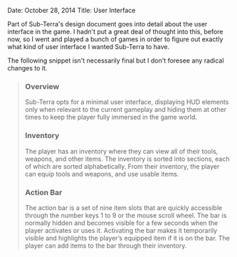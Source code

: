 Date: October 28, 2014
Title: User Interface

Part of Sub-Terra's design document goes into detail about the user interface in the game. I hadn't put a great deal of thought into this, before now, so I went and played a bunch of games in order to figure out exactly what kind of user interface I wanted Sub-Terra to have.

The following snippet isn't necessarily final but I don't foresee any radical changes to it.

> ### Overview
> Sub-Terra opts for a minimal user interface, displaying HUD elements only when relevant to the current gameplay and hiding them at other times to keep the player fully immersed in the game world.
> ### Inventory
> The player has an inventory where they can view all of their tools, weapons, and other items. The inventory is sorted into sections, each of which are sorted alphabetically. From their inventory, the player can equip tools and weapons, and use usable items.
> ### Action Bar
> The action bar is a set of nine item slots that are quickly accessible through the number keys 1 to 9 or the mouse scroll wheel. The bar is normally hidden and becomes visible for a few seconds when the player activates or uses it. Activating the bar makes it temporarily visible and highlights the player’s equipped item if it is on the bar. The player can add items to the bar through their inventory.
